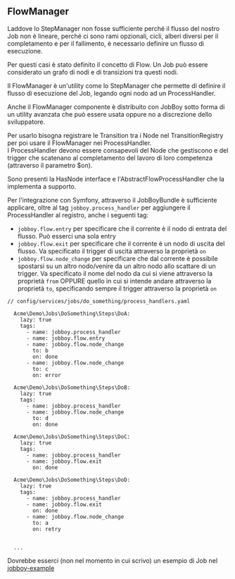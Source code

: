 ## FlowManager

Laddove lo StepManager non fosse sufficiente perché il flusso del nostro Job non è lineare,
perché ci sono rami opzionali, cicli, alberi diversi per il completamento e per il fallimento, 
è necessario definire un flusso di esecuzione.

Per questi casi è stato definito il concetto di Flow.
Un Job può essere considerato un grafo di nodi e di transizioni tra questi nodi.

Il FlowManager è un'utility come lo StepManager che permette di definire il flusso di esecuzione del Job,
legando ogni nodo ad un ProcessHandler.

Anche il FlowManager componente è distribuito con JobBoy sotto forma di un utility avanzata che può essere usata
oppure no a discrezione dello sviluppatore.

Per usarlo bisogna registrare le Transition tra i Node nel TransitionRegistry per poi usare il FlowManager
nei ProcessHandler.  
I ProcessHandler devono essere consapevoli del Node che gestiscono e del trigger che scatenano al completamento
del lavoro di loro competenza (attraverso il parametro $on). 

Sono presenti la HasNode interface e l'AbstractFlowProcessHandler che la implementa a supporto.

Per l'integrazione con Symfony, attraverso il JobBoyBundle è sufficiente applicare,
oltre al tag `jobboy.process_handler` per aggiungere il ProcessHandler al registro,
anche i seguenti tag:
- `jobboy.flow.entry` per specificare che il corrente è il nodo di entrata del flusso. Può esserci una sola entry
- `jobboy.flow.exit` per specificare che il corrente è un nodo di uscita del flusso.
  Va specificato il trigger di uscita attraverso la proprietà `on`
- `jobboy.flow.node_change` per specificare che dal corrente è possibile
  spostarsi su un altro nodo/venire da un altro nodo 
  allo scattare di un trigger.
  Va specificato il nome del nodo da cui si viene attraverso la proprietà `from` OPPURE quello
  in cui si intende andare attraverso la proprietà `to`, specificando sempre il trigger attraverso la proprietà `on`
  
```
// config/services/jobs/do_something/process_handlers.yaml

  Acme\Demo\Jobs\DoSomething\Steps\DoA:
    lazy: true
    tags:
      - name: jobboy.process_handler
      - name: jobboy.flow.entry
      - name: jobboy.flow.node_change
        to: b
        on: done
      - name: jobboy.flow.node_change
        to: c
        on: error

  Acme\Demo\Jobs\DoSomething\Steps\DoB:
    lazy: true
    tags:
      - name: jobboy.process_handler
      - name: jobboy.flow.node_change
        to: d
        on: done

  Acme\Demo\Jobs\DoSomething\Steps\DoC:
    lazy: true
    tags:
      - name: jobboy.process_handler
      - name: jobboy.flow.exit
        on: done

  Acme\Demo\Jobs\DoSomething\Steps\DoD:
    lazy: true
    tags:
      - name: jobboy.process_handler
      - name: jobboy.flow.exit
        on: done
      - name: jobboy.flow.node_change
        to: a
        on: retry  
  

  ...
```

Dovrebbe esserci (non nel momento in cui scrivo) un esempio di Job nel [jobboy-example](./doc/jobboy-example.md)



